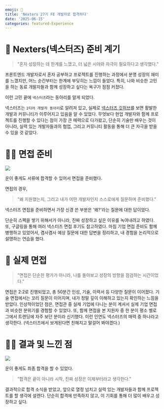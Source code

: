 ```yaml
---
emoji: 🥳
title: 'Nexters 27기 FE 개발자로 합격하다'
date: '2025-06-15'
categories: featured-Experience
---
```


# 🎯 Nexters(넥스터즈) 준비 계기

> "혼자 성장하는 데 한계를 느꼈고, 더 넓은 시야와 자극이 필요하다고 생각했다."

프론트엔드 개발자로서 혼자 공부하고 프로젝트를 진행하는 과정에서 분명 성장의 재미를 느꼈지만, 어느 순간부터는 한계에 부딪히는 느낌이 들었다.
특히, 나와 비슷한 고민을 하는 동료 개발자들과 함께 성장하고 싶다는 욕구가 점점 커졌다.

이런 고민 끝에 `넥스터즈`라는 동아리를 알게 되었다.

넥스터즈는 `1티어 개발자 동아리`로 알려져 있고, 실제로 [넥스터즈 깃허브](https://github.com/nexters)를 보면 활발한 개발과 커뮤니티가 이루어지고 있음을 알 수 있었다.
무엇보다 현업 개발자와 함께 프로젝트를 진행할 수 있다는 점이 가장 큰 매력으로 다가왔고, 단순히 기술만 배우는 것이 아니라, 실력 있는 개발자들과의 협업, 그리고 커뮤니티 활동을 통해 더 큰 자극을 받을 수 있을 것 같았다.

# ✍🏻 면접 준비

![](https://velog.velcdn.com/images/cllaude/post/be77b581-1411-45df-9c3e-35772230b2bd/image.png)

운이 좋게도 서류에 합격할 수 있어서 면접을 준비했다.

면접의 경우,

> "왜 지원했는지, 그리고 내가 어떤 개발자인지 스스로에게 질문하며 준비했다."

넥스터즈 면접을 준비하면서 가장 신경 쓴 부분은 '왜?'라는 질문에 대한 답이었다.

단순히 스펙을 쌓기 위해서가 아니라, 진짜 성장하고 싶은 이유를 녹여내려고 하였다. 또, 구글링을 통해 여러 넥스터즈 면접 후기도 참고하였다.
마침 기업 면접 준비도 함께 병행하고 있었어서, 겸사겸사 예상 질문에 대한 답변을 정리하고, 내 경험을 논리적으로 설명하는 연습을 했다.

# 🚀 실제 면접

> "면접은 단순한 평가가 아니라, 나를 돌아보고 성장의 방향을 점검하는 시간이었다."

면접은 2:2로 진행되었고, 총 50분간 인성, 기술, 이력서 등 다양한 질문이 이어졌다. 기술 면접에서는 꼬리 질문이 이어지며, 내가 정말 깊이 이해하고 있는지 확인하는 느낌을 받았다.
인상적이었던 점은, 면접관 중 실제 기업에 다니는 분이 계셔서 실제 기업 면접과 비슷한 분위기를 경험할 수 있었다. 또, 함께 면접을 본 지원자 중 한 분이 평소 벨로그에서 트렌딩에 자주 보던 분이라 신기했다. 이런 인연도 넥스터즈의 매력 중 하나라고 생각한다. (넥스터즈에서 보게된다면 친해지고 말걸어 봐야겠다.)

# 🙇🏻 결과 및 느낀 점

![](https://velog.velcdn.com/images/cllaude/post/e1b06a9b-4ce7-43ac-90b5-ed37e25eb24a/image.png)

운이 좋게도 최종 합격을 할 수 있었다.

> "합격은 끝이 아니라 시작, 진짜 성장은 이제부터라고 생각한다."

결과적으로 합격 소식을 받았고, 앞으로 열정 넘치고 실력 있는 개발자들과 함께 프로젝트를 할 생각에 설렌다. 단순히 합격에 만족하지 않고, 이 기회를 통해 더 많이 배우고 성장하고 싶다.

